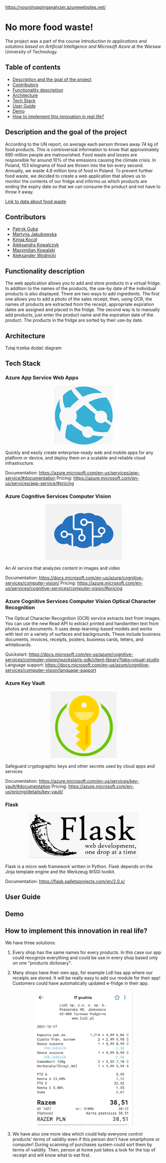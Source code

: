 https://yourshoppinganalyzer.azurewebsites.net/

# No more food waste!
The project was a part of the course *Introduction to applications and solutions based on Artificial Intelligence and Microsoft Azure* at the Warsaw University of Technology.

## Table of contents
* [Description and the goal of the project](#description)
* [Contributors](#contributors)
* [Functionality description](#functionality)
* [Architecture](#architecture)
* [Tech Stack](#tech-stack)
* [User Guide](#user-guide)
* [Demo](#demo)
* [How to implement this innovation in real life?](#innovation)

<a name="description"/></a>
## Description and the goal of the project
According to the UN report, on average each person throws away 74 kg of food products. This is controversial information to know that approximately 690 million people are malnourished. Food waste and losses are responsible for around 10% of the emissions causing the climate crisis. In Poland, 153 kilograms of food are thrown into the bin every second. Annually, we waste 4.8 million tons of food in Poland. To prevent further food waste, we decided to create a web application that allows us to monitor the contents of our fridge and informs us which products are ending the expiry date so that we can consume the product and not have to throw it away.

<a href="https://klimat.rp.pl/ekotrendy/art17074151-raport-onz-miliard-ton-zywnosci-rocznie-laduje-na-smietniku" target="_blank">Link to data about food waste</a>

<a name="contributors"/></a>
## Contributors
* <a href="https://github.com/gubapatryk" target="_blank">Patryk Guba</a>
* <a href="https://github.com/mjakubowska" target="_blank">Martyna Jakubowska</a>
* <a href="https://github.com/kingakocol" target="_blank">Kinga Kocoł</a>
* <a href="https://github.com/Olakow" target="_blank">Aleksandra Kowalczyk</a>
* <a href="https://github.com/maxxx958" target="_blank">Maxymilian Kowalski</a>
* <a href="https://github.com/AleksanderWodnicki" target="_blank">Aleksander Wodnicki</a>

<a name="functionality"/></a>
## Functionality description
The web application allows you to add and store products in a virtual fridge. In addition to the names of the products, the use-by date of the individual products is also displayed. There are two ways to add ingredients. The first one allows you to add a photo of the sales receipt, then, using OCR, the names of products are extracted from the receipt, appropriate expiration dates are assigned and placed in the fridge. The second way is to manually add products, just enter the product name and the expiration date of the product. The products in the fridge are sorted by their use-by date.

<a name="architecture"/></a>
## Architecture
Tutaj trzeba dodać diagram

<a name="tech-stack"/></a>
## Tech Stack

### Azure App Service Web Apps

 <p align="center">
 <img src="app/materials/appservice.png"/>
 </p>
 
Quickly and easily create enterprise-ready web and mobile apps for any platform or device, and deploy them on a scalable and reliable cloud infrastructure.
 
Documentation: https://azure.microsoft.com/en-us/services/app-service/#documentation
Pricing: https://azure.microsoft.com/en-us/services/app-service/#pricing

### Azure Cognitive Services Computer Vision 

 <p align="center">
 <img src="app/materials/computervision.png"/>
 </p>
 
An AI service that analyzes content in images and video

Documentation: https://docs.microsoft.com/en-us/azure/cognitive-services/computer-vision/
Pricing: https://azure.microsoft.com/en-us/services/cognitive-services/computer-vision/#pricing
 
### Azure Cognitive Services Computer Vision Optical Character Recognition

The Optical Character Recognition (OCR) service extracts text from images. You can use the new Read API to extract printed and handwritten text from photos and documents. It uses deep-learning-based models and works with text on a variety of surfaces and backgrounds. These include business documents, invoices, receipts, posters, business cards, letters, and whiteboards. 

Quickstart: https://docs.microsoft.com/en-us/azure/cognitive-services/computer-vision/quickstarts-sdk/client-library?tabs=visual-studio
Language support: https://docs.microsoft.com/en-us/azure/cognitive-services/computer-vision/language-support

### Azure Key Vault

 <p align="center">
 <img src="app/materials/keyvault.png"/>
 </p>
 
Safeguard cryptographic keys and other secrets used by cloud apps and services
 
Documentation: https://azure.microsoft.com/en-us/services/key-vault/#documentation
Pricing: https://azure.microsoft.com/en-us/pricing/details/key-vault/

### Flask

 <p align="center">
 <img src="app/materials/flask.png"/>
 </p>
 
 Flask is a micro web framework written in Python. Flask depends on the Jinja template engine and the Werkzeug WSGI toolkit. 
 
Documentation: https://flask.palletsprojects.com/en/2.0.x/

<a name="user-guide"/></a>
## User Guide

<a name="demo"/></a>
## Demo
 
 <a name="innovation"/></a>
## How to implement this innovation in real life?

We have three solutions:


1. Every shop has the same names for every products. In this case our app could recognize everything and could be use in every shop based  only on one "products dictonary".

2. Many shops have their own app, for example Lidl has app where our receipts are stored. It will be really easy to add our module for their app! Customers could have automatically updated e-fridge in their app.

<p align="center">
 <img src="app/materials/lidl1.png"/>
 </p>

3. We have also one more idea which could help everyone control products' terms of validity even if this person don't have smartphone or computer! During scanning of purchases system could sort them by terms of validity. Then, person at home just takes a look for the top of receipt and will know what to eat first.
